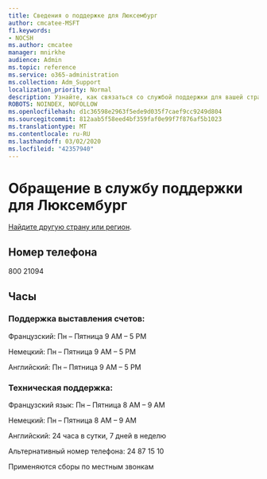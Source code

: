 ```yaml
---
title: Сведения о поддержке для Люксембург
author: cmcatee-MSFT
f1.keywords:
- NOCSH
ms.author: cmcatee
manager: mnirkhe
audience: Admin
ms.topic: reference
ms.service: o365-administration
ms.collection: Adm_Support
localization_priority: Normal
description: Узнайте, как связаться со службой поддержки для вашей страны или региона.
ROBOTS: NOINDEX, NOFOLLOW
ms.openlocfilehash: d1c36598e2963f5ede9d035f7caef9cc9249d804
ms.sourcegitcommit: 812aab5f58eed4bf359faf0e99f7f876af5b1023
ms.translationtype: MT
ms.contentlocale: ru-RU
ms.lasthandoff: 03/02/2020
ms.locfileid: "42357940"
---
```

# <a name="contact-support-for-luxembourg"></a>Обращение в службу поддержки для Люксембург

[Найдите другую страну или регион](../contact-support-for-business-products.md).

## <a name="phone-number"></a>Номер телефона
800 21094

## <a name="hours"></a>Часы
### <a name="billing-support"></a>Поддержка выставления счетов:

Французский: Пн – Пятница 9 AM – 5 PM

Немецкий: Пн – Пятница 9 AM – 5 PM

Английский: Пн – Пятница 9 AM – 5 PM

### <a name="technical-support"></a>Техническая поддержка:

Французский язык: Пн – Пятница 8 AM – 9 AM

Немецкий: Пн – Пятница 8 AM – 9 AM

Английский: 24 часа в сутки, 7 дней в неделю

Альтернативный номер телефона: 24 87 15 10

Применяются сборы по местным звонкам
